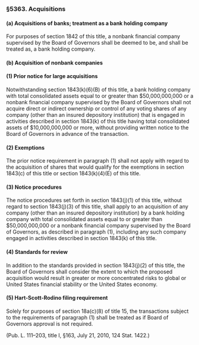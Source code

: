 ### §5363. Acquisitions ###

#### (a) Acquisitions of banks; treatment as a bank holding company ####

For purposes of section 1842 of this title, a nonbank financial company supervised by the Board of Governors shall be deemed to be, and shall be treated as, a bank holding company.

#### (b) Acquisition of nonbank companies ####

#### (1) Prior notice for large acquisitions ####

Notwithstanding section 1843(k)(6)(B) of this title, a bank holding company with total consolidated assets equal to or greater than $50,000,000,000 or a nonbank financial company supervised by the Board of Governors shall not acquire direct or indirect ownership or control of any voting shares of any company (other than an insured depository institution) that is engaged in activities described in section 1843(k) of this title having total consolidated assets of $10,000,000,000 or more, without providing written notice to the Board of Governors in advance of the transaction.

#### (2) Exemptions ####

The prior notice requirement in paragraph (1) shall not apply with regard to the acquisition of shares that would qualify for the exemptions in section 1843(c) of this title or section 1843(k)(4)(E) of this title.

#### (3) Notice procedures ####

The notice procedures set forth in section 1843(j)(1) of this title, without regard to section 1843(j)(3) of this title, shall apply to an acquisition of any company (other than an insured depository institution) by a bank holding company with total consolidated assets equal to or greater than $50,000,000,000 or a nonbank financial company supervised by the Board of Governors, as described in paragraph (1), including any such company engaged in activities described in section 1843(k) of this title.

#### (4) Standards for review ####

In addition to the standards provided in section 1843(j)(2) of this title, the Board of Governors shall consider the extent to which the proposed acquisition would result in greater or more concentrated risks to global or United States financial stability or the United States economy.

#### (5) Hart-Scott-Rodino filing requirement ####

Solely for purposes of section 18a(c)(8) of title 15, the transactions subject to the requirements of paragraph (1) shall be treated as if Board of Governors approval is not required.

(Pub. L. 111–203, title I, §163, July 21, 2010, 124 Stat. 1422.)